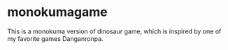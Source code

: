 # monokumagame
This is a monokuma version of dinosaur game, which is inspired by one of my favorite games Danganronpa.
